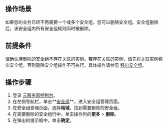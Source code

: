 ## 操作场景

如果您的业务已经不再需要一个或多个安全组，您可以删除安全组。安全组删除后，该安全组内所有安全组规则同时被删除。

## 前提条件

请确认待删除的安全组不存在关联的实例。若存在关联的实例，请先将关联实例移出安全组，否则删除安全组操作不可执行。具体操作请参见 [移出安全组](https://cloud.tencent.com/document/product/213/39762)。

## 操作步骤

1. 登录 [云服务器控制台](https://console.cloud.tencent.com/cvm/index)。
2. 在左侧导航栏，单击**[安全组](https://console.cloud.tencent.com/cvm/securitygroup)**，进入安全组管理页面。
3. 在安全组管理页面，选择**地域**，找到需要删除的安全组。
4. 在需要删除的安全组行中，单击操作列的**更多** > **删除**。
5. 在弹出的提示框中，单击**确定**。



